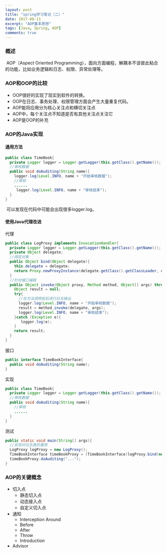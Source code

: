 ```yaml
---
layout: post
title: "spring学习笔记（二）"
date: 2017-08-11
excerpt: "AOP基本思想"
tags: [Java, Spring, AOP]
comments: true
---
```


### 概述

​	AOP（Aspect Oriented Programming），面向方面编程，解耦本不该彼此粘合的功能，比如业务逻辑和日志、权限、异常处理等。

### AOP和OOP的比较

* OOP很好的实现了现实到软件的转换。
* OOP在日志、事务处理、权限管理方面会产生大量重复代码。
* AOP能将应用分为核心关注点和横切关注点
* AOP中，每个关注点不知道是否有其他关注点关注它
* AOP是OOP的补充

 ### AOP的Java实现

#### 通用方法

```java
public class TimeBook{
  private Logger logger = Logger.getLogger(this.getClass().getName());
  //审核数据
  public void doAuditing(String name){
    logger.log(Level.INFO, name + "开始审核数据");
    //审核
    ......
     logger.log(Level.INFO, name + "审核结束");
  }
}
```

​	可以发现在代码中可能会出现很多logger.log。

#### 使用Java代理改进

代理

```java
public class LogProxy implements InvocationHandler{
  private Logger logger = Logger.getLogger(this.getClass().getName());
  private Object delegate;
  //绑定对象
  public Object bind(Object delegate){
  	this.delegate = delegate;
    return Proxy.newProxyInstance(delegate.getClass().getClassLoader, delegate.getClass().getInterface(), this);
  }
  //针对接口编程
  public Object invoke(Object proxy, Method method, Object[] args) throws Throwable{
    Object result = null;
    try{
      //在方法调用前后进行日志输出
      logger.log(Level.INFO, name + "开始审核数据");
      result = method.invoke(delegate, args);
      logger.log(Level.INFO, name + "审核结束");
    }catch (Exception e){
       logger.log(e);
    }
    return result;
  }
}
```

接口

```java
public interface TimeBookInterface{
  public void doAuditing(String name);
}
```

实现

```java
public class TimeBook{
  private Logger logger = Logger.getLogger(this.getClass().getName());
  //审核数据
  public void doAuditing(String name){
    //审核
    ......
  }
}
```

测试

```java
public static void main(String[] args){
  //实现对日志类的重用
  LogProxy logProxy = new LogProxy();
  TimeBookInterface timeBookProxy = (TimeBookInterface)logProxy.bind(new TimeBook());
  timeBookProxy.doAuditing("...");
}
```



### AOP的关键概念

* 切入点
  + 静态切入点
  + 动态接入点
  + 自定义切入点
* 通知
  + Interception Around
  + Before
  + After
  + Throw
  + Introduction
* Advisor